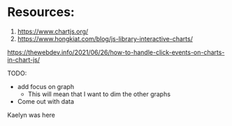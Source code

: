 # Resources:

1. https://www.chartjs.org/
2. https://www.hongkiat.com/blog/js-library-interactive-charts/

https://thewebdev.info/2021/06/26/how-to-handle-click-events-on-charts-in-chart-js/

TODO:

- add focus on graph
  - This will mean that I want to dim the other graphs
- Come out with data

Kaelyn was here